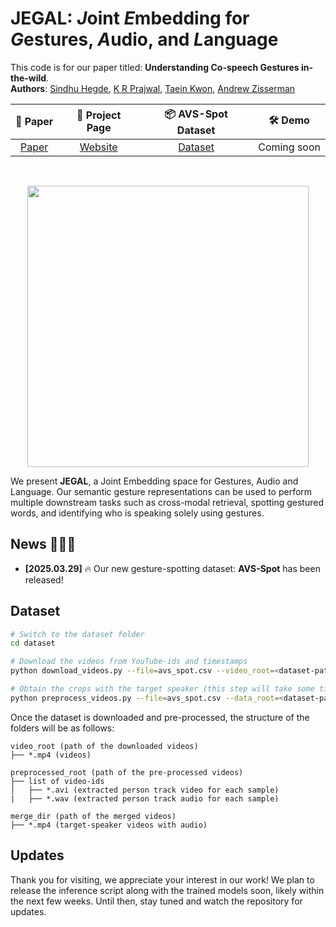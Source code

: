 # JEGAL: ***J***oint ***E***mbedding for ***G***estures, ***A***udio, and ***L***anguage

This code is for our paper titled: **Understanding Co-speech Gestures in-the-wild**.<br />
**Authors**: [Sindhu Hegde](https://sindhu-hegde.github.io), [K R Prajwal](https://www.robots.ox.ac.uk/~prajwal/), [Taein Kwon](https://taeinkwon.com/), [Andrew Zisserman](https://scholar.google.com/citations?hl=en&user=UZ5wscMAAAAJ) 

|   📝 Paper   |   📑 Project Page    |  📦 AVS-Spot Dataset | 🛠 Demo  | 
|:-----------:|:-------------------:|:------------------:|:------------------:|
| [Paper]() | [Website](https://www.robots.ox.ac.uk/~vgg/research/jegal/) | [Dataset](https://huggingface.co/datasets/sindhuhegde/avs-spot) | Coming soon | 
<br />

<p align="center">
    <img src="assets/teaser.gif", width="450"/>
</p>

We present **JEGAL**, a Joint Embedding space for Gestures, Audio and Language. Our semantic gesture representations can be used to perform multiple downstream tasks such as cross-modal retrieval, spotting gestured words, and identifying who is speaking solely using gestures.

## News 🚀🚀🚀

- **[2025.03.29]** 🔥 Our new gesture-spotting dataset: **AVS-Spot** has been released!


## Dataset

```bash
# Switch to the dataset folder
cd dataset

# Download the videos from YouTube-ids and timestamps
python download_videos.py --file=avs_spot.csv --video_root=<dataset-path>

# Obtain the crops with the target speaker (this step will take some time)
python preprocess_videos.py --file=avs_spot.csv --data_root=<dataset-path> --preprocessed_root=<path-to-save-the-preprocessed-data> --merge_dir=<path-to-save-audio-video-merged-results> --temp_dir=<path-to-save-intermediate-results> --metadata_root=<path-to-save-the-metadata>
```

Once the dataset is downloaded and pre-processed, the structure of the folders will be as follows:

```
video_root (path of the downloaded videos) 
├── *.mp4 (videos)
```
    
```
preprocessed_root (path of the pre-processed videos) 
├── list of video-ids
│   ├── *.avi (extracted person track video for each sample)
|	├── *.wav (extracted person track audio for each sample)
```

```
merge_dir (path of the merged videos) 
├── *.mp4 (target-speaker videos with audio)
```



## Updates

Thank you for visiting, we appreciate your interest in our work! We plan to release the inference script along with the trained models soon, likely within the next few weeks. Until then, stay tuned and watch the repository for updates.
